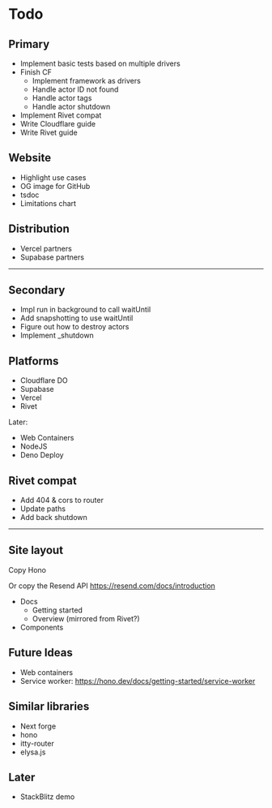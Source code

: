 # Todo

## Primary

- Implement basic tests based on multiple drivers
- Finish CF
    - Implement framework as drivers
    - Handle actor ID not found
    - Handle actor tags
    - Handle actor shutdown
- Implement Rivet compat
- Write Cloudflare guide
- Write Rivet guide

## Website

- Highlight use cases
- OG image for GitHub
- tsdoc
- Limitations chart

## Distribution

- Vercel partners
- Supabase partners

---

## Secondary

- Impl run in background to call waitUntil
- Add snapshotting to use waitUntil
- Figure out how to destroy actors
- Implement _shutdown

## Platforms

- Cloudflare DO
- Supabase
- Vercel
- Rivet

Later:

- Web Containers
- NodeJS
- Deno Deploy


## Rivet compat

- Add 404 & cors to router
- Update paths
- Add back shutdown

---

## Site layout

Copy Hono

Or copy the Resend API https://resend.com/docs/introduction

- Docs
    - Getting started
    - Overview (mirrored from Rivet?)
- Components

## Future Ideas

- Web containers
- Service worker: https://hono.dev/docs/getting-started/service-worker


## Similar libraries

- Next forge
- hono
- itty-router
- elysa.js

## Later

- StackBlitz demo

